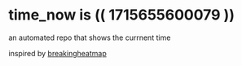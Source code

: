 # time_now is (( 1715655600079 ))

an automated repo that shows the currnent time

inspired by [breakingheatmap](https://github.com/breakingheatmap/breakingheatmap)